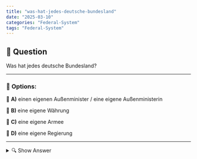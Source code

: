 ```yaml
---
title: "was-hat-jedes-deutsche-bundesland"
date: "2025-03-10"
categories: "Federal-System"
tags: "Federal-System"
---
```


## 📌 **Question**

Was hat jedes deutsche Bundesland?



---

### 📝 **Options:**

🔘 **A)** einen eigenen Außenminister / eine eigene Außenministerin

🔘 **B)** eine eigene Währung

🔘 **C)** eine eigene Armee

🔘 **D)** eine eigene Regierung

---

<details>
  <summary>🔍 Show Answer</summary>

  <p>
💡  <b>Correct Answer:</b>  d
  </p>
  <p>
    📖<b>Explanation:</b>
    Deutschland ist ein föderaler Staat, der in 16 Bundesländer unterteilt ist. Jedes Bundesland verfügt über eigene Institutionen und Kompetenzen in Bereichen wie Bildung, Polizei und Kultur. Die Bundesländer haben somit eine gewisse Autonomie, während bestimmte Aufgaben, wie Außenpolitik und Verteidigung, auf Bundesebene geregelt werden. Diese Struktur ermöglicht es, regionale Besonderheiten zu berücksichtigen und eine dezentrale Verwaltung sicherzustellen. Die Frage prüft das Verständnis der Zuständigkeiten und Strukturen innerhalb der deutschen Bundesländer.
  </p>
</details>
